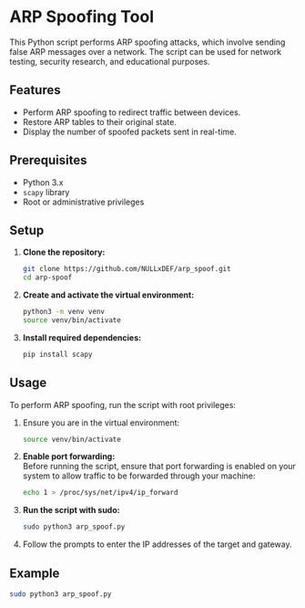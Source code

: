 # ARP Spoofing Tool

This Python script performs ARP spoofing attacks, which involve sending false ARP messages over a network. The script can be used for network testing, security research, and educational purposes.

## Features

- Perform ARP spoofing to redirect traffic between devices.
- Restore ARP tables to their original state.
- Display the number of spoofed packets sent in real-time.

## Prerequisites

- Python 3.x
- `scapy` library
- Root or administrative privileges

## Setup

1. **Clone the repository:**

    ```bash
    git clone https://github.com/NULLxDEF/arp_spoof.git
    cd arp-spoof
    ```

2. **Create and activate the virtual environment:**

    ```bash
    python3 -m venv venv
    source venv/bin/activate
    ```

3. **Install required dependencies:**

    ```bash
    pip install scapy
    ```

## Usage

To perform ARP spoofing, run the script with root privileges:

1. Ensure you are in the virtual environment:

    ```bash
    source venv/bin/activate
    ```

2. **Enable port forwarding:**  
   Before running the script, ensure that port forwarding is enabled on your system to allow traffic to be forwarded through your machine:

    ```bash
    echo 1 > /proc/sys/net/ipv4/ip_forward
    ```

3. **Run the script with sudo:**

    ```bash
    sudo python3 arp_spoof.py
    ```

4. Follow the prompts to enter the IP addresses of the target and gateway.

## Example

```bash
sudo python3 arp_spoof.py
```
